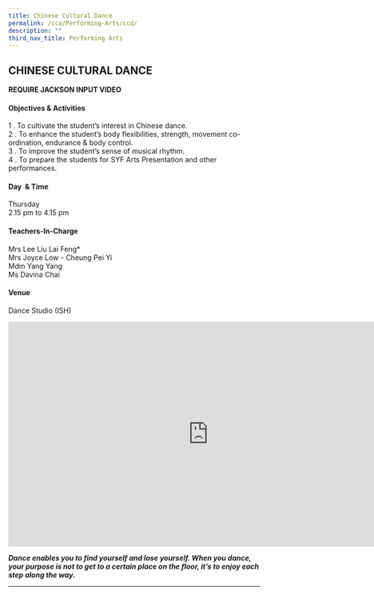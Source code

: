 ```yaml
---
title: Chinese Cultural Dance
permalink: /cca/Performing-Arts/ccd/
description: ""
third_nav_title: Performing Arts
---
```

## CHINESE CULTURAL DANCE

**REQUIRE JACKSON INPUT VIDEO**

#### Objectives &amp; Activities

1 \.  To cultivate the student’s interest in Chinese dance.<br>
2 \.  To enhance the student’s body flexibilities, strength, movement co-ordination, endurance &amp; body control.<br>
3 \.  To improve&nbsp;the student’s sense of musical rhythm.  <br>
4 \.  To prepare the students for SYF Arts Presentation and other performances.

#### Day &nbsp;&amp; Time

Thursday<br>
2.15 pm to 4.15 pm

#### Teachers-In-Charge

Mrs Lee Liu Lai Feng\*<br>
Mrs Joyce Low - Cheung Pei Yi<br>
Mdm Yang Yang  <br>
Ms Davina Chai

#### Venue

Dance Studio (ISH)

<iframe allowfullscreen="true" height="450" width="800" frameborder="0" src="https://docs.google.com/presentation/d/e/2PACX-1vQ-GFoRYpwilizQxHN036dSvjbcz3OYZF7kEPQcOSQRN8SDnFrwS7bn6T1d-aEQk0NClxt0WGh9wNbs/embed?start=false&amp;loop=false&amp;delayms=3000"></iframe>

**_Dance enables you to find yourself and lose yourself. When you dance, your purpose is not to get to a certain place on the floor, it’s to enjoy each step along the way._**

---